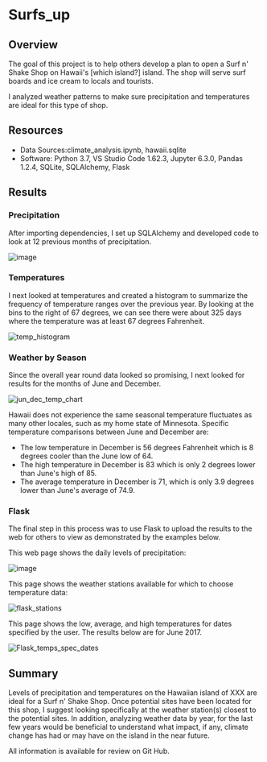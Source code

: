 # Surfs_up

## Overview

The goal of this project is to help others develop a plan to open a Surf n' Shake Shop on Hawaii's [which island?] island. The shop will serve surf boards and ice cream to locals and tourists. 

I analyzed weather patterns to make sure precipitation and temperatures are ideal for this type of shop.   

## Resources

- Data Sources:climate_analysis.ipynb, hawaii.sqlite  
- Software: Python 3.7, VS Studio Code 1.62.3, Jupyter 6.3.0, Pandas 1.2.4, SQLite, SQLAlchemy, Flask 

## Results


### Precipitation
After importing dependencies, I set up SQLAlchemy and developed code to look at 12 previous months of precipitation. 

![image](https://user-images.githubusercontent.com/90162669/142765463-5dabc870-6e91-4e57-bf93-125af1914e47.png)


### Temperatures

I next looked at temperatures and created a histogram to summarize the frequency of temperature ranges over the previous year. By looking at the bins to the right of 67 degrees, we can see there were about 325 days where the temperature was at least 67 degrees Fahrenheit.   

![temp_histogram](https://user-images.githubusercontent.com/90162669/142774788-273b57ce-9fcf-438f-8b4b-2b1962b9e656.png)

### Weather by Season

Since the overall year round data looked so promising, I next looked for results for the months of June and December. 

![jun_dec_temp_chart](https://user-images.githubusercontent.com/90162669/142744770-5d942b94-2660-4bd5-8682-2f21e9c91bf4.png)

Hawaii does not experience the same seasonal temperature fluctuates as many other locales, such as my home state of Minnesota. Specific temperature comparisons between June and December are: 

- The low temperature in December is 56 degrees Fahrenheit which is 8 degrees cooler than the June low of 64.
- The high temperature in December is 83 which is only 2 degrees lower than June's high of 85.
- The average temperature in December is 71, which is only 3.9 degrees lower than June's average of 74.9. 

### Flask

The final step in this process was to use Flask to upload the results to the web for others to view as demonstrated by the examples below. 

This web page shows the daily levels of precipitation:

![image](https://user-images.githubusercontent.com/90162669/142773887-1bc72eff-a24a-40e7-99f2-06220f013a85.png)

This page shows the weather stations available for which to choose temperature data:

![flask_stations](https://user-images.githubusercontent.com/90162669/142773536-8d6a88cc-0939-44b3-97f4-f018717bb408.png)

This page shows the low, average, and high temperatures for dates specified by the user. The results below are for June 2017.

![Flask_temps_spec_dates](https://user-images.githubusercontent.com/90162669/142772057-69f35819-d461-4298-a50e-abaf66224ab3.png)

## Summary

Levels of precipitation and temperatures on the Hawaiian island of XXX are ideal for a Surf n' Shake Shop. Once potential sites have been located for this shop, I suggest looking specifically at the weather station(s) closest to the potential sites. In addition, analyzing weather data by year, for the last few years would be beneficial to understand what impact, if any, climate change has had or may have on the island in the near future.  

All information is available for review on Git Hub.
